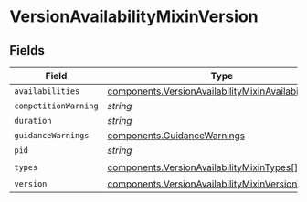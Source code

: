 # VersionAvailabilityMixinVersion


## Fields

| Field                                                                                                                    | Type                                                                                                                     | Required                                                                                                                 | Description                                                                                                              |
| ------------------------------------------------------------------------------------------------------------------------ | ------------------------------------------------------------------------------------------------------------------------ | ------------------------------------------------------------------------------------------------------------------------ | ------------------------------------------------------------------------------------------------------------------------ |
| `availabilities`                                                                                                         | [components.VersionAvailabilityMixinAvailabilities](../../models/components/versionavailabilitymixinavailabilities.md)[] | :heavy_minus_sign:                                                                                                       | N/A                                                                                                                      |
| `competitionWarning`                                                                                                     | *string*                                                                                                                 | :heavy_minus_sign:                                                                                                       | N/A                                                                                                                      |
| `duration`                                                                                                               | *string*                                                                                                                 | :heavy_minus_sign:                                                                                                       | N/A                                                                                                                      |
| `guidanceWarnings`                                                                                                       | [components.GuidanceWarnings](../../models/components/guidancewarnings.md)                                               | :heavy_minus_sign:                                                                                                       | N/A                                                                                                                      |
| `pid`                                                                                                                    | *string*                                                                                                                 | :heavy_minus_sign:                                                                                                       | N/A                                                                                                                      |
| `types`                                                                                                                  | [components.VersionAvailabilityMixinTypes](../../models/components/versionavailabilitymixintypes.md)[]                   | :heavy_check_mark:                                                                                                       | N/A                                                                                                                      |
| `version`                                                                                                                | [components.VersionAvailabilityMixinVersionVersion](../../models/components/versionavailabilitymixinversionversion.md)[] | :heavy_minus_sign:                                                                                                       | N/A                                                                                                                      |